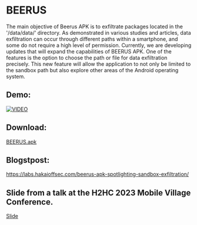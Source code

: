 # BEERUS
The main objective of Beerus APK is to exfiltrate packages located in the '/data/data/' directory. As demonstrated in various studies and articles, data exfiltration can occur through different paths within a smartphone, and some do not require a high level of permission. Currently, we are developing updates that will expand the capabilities of BEERUS APK. One of the features is the option to choose the path or file for data exfiltration precisely. This new feature will allow the application to not only be limited to the sandbox path but also explore other areas of the Android operating system.

## Demo:
[![VIDEO](http://img.youtube.com/vi/3T1cH7Mf7h4/0.jpg)](https://www.youtube.com/watch?v=3T1cH7Mf7h4&ab_channel=HakaiOffensiveSecurity)

## Download:
[BEERUS.apk](app/release/BEERUS.apk)

## Blogstpost:
https://labs.hakaioffsec.com/beerus-apk-spotlighting-sandbox-exfiltration/

## Slide from a talk at the H2HC 2023 Mobile Village Conference.
[Slide](/app/release/Beerus%20-%20A%20Better%20PoC.pptx)
